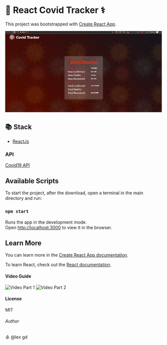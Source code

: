 # 🔴 React Covid Tracker ⚕️

This project was bootstrapped with [Create React App](https://github.com/facebook/create-react-app).

![Covid Tracker](/src/components/imgs/covidTracker.gif)

## 📚 Stack
* [ReactJs](https://reactjs.org/)

### API
[Covid19 API](https://covid19api.com/)
## Available Scripts

To start the project, after the download, open a terminal in the main directory and run:

### `npm start`

Runs the app in the development mode.\
Open [http://localhost:3000](http://localhost:3000) to view it in the browser.

## Learn More

You can learn more in the [Create React App documentation](https://facebook.github.io/create-react-app/docs/getting-started).

To learn React, check out the [React documentation](https://reactjs.org/).

#### Video Guide
![Video Part 1](https://youtu.be/dOsfHHzpEsQ)
![Video Part 2](https://youtu.be/0exFCJG0a5Y)

#### License
MIT

###### Author
🩸 @lex gd
